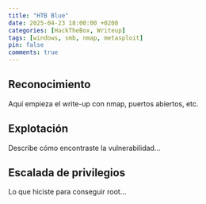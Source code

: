 ```yaml
---
title: "HTB Blue"
date: 2025-04-23 18:00:00 +0200
categories: [HackTheBox, Writeup]
tags: [windows, smb, nmap, metasploit]
pin: false
comments: true
---
```


## Reconocimiento

Aquí empieza el write-up con nmap, puertos abiertos, etc.

## Explotación

Describe cómo encontraste la vulnerabilidad...

## Escalada de privilegios

Lo que hiciste para conseguir root...
